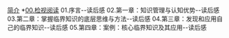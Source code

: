 [简介](README.md)
 *[00.检视阅读](00.检视阅读.md)
01.序言--读后感
02.第一章：知识管理与认知优势--读后感
03.第二章：掌握临界知识的底层思维与方法--读后感
04.第三章：发现和应用自己的临界知识--读后感
05.第四章：案例：核心临界知识及其应用--读后感